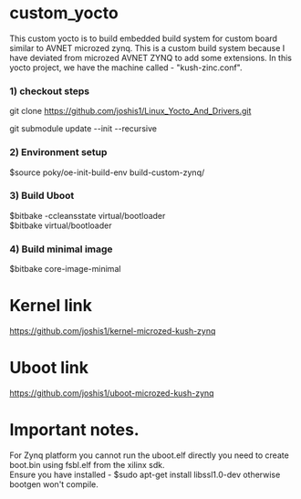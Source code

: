 # custom_yocto
This custom yocto is to build embedded build system for custom board similar to AVNET microzed zynq.
This is a custom build system because I have deviated from microzed AVNET ZYNQ to add some extensions.
In this yocto project, we have the machine called - "kush-zinc.conf".

### 1) checkout steps
git clone https://github.com/joshis1/Linux_Yocto_And_Drivers.git 

git submodule update --init --recursive  

### 2) Environment setup  
$source poky/oe-init-build-env build-custom-zynq/  

### 3) Build Uboot

$bitbake -ccleansstate  virtual/bootloader  
$bitbake virtual/bootloader  

### 4) Build minimal image
$bitbake core-image-minimal  


# Kernel link

https://github.com/joshis1/kernel-microzed-kush-zynq   


# Uboot link

https://github.com/joshis1/uboot-microzed-kush-zynq  


# Important notes.
For Zynq platform you cannot run the uboot.elf directly you need to create boot.bin using fsbl.elf from the xilinx sdk.  
Ensure you have installed - $sudo apt-get install libssl1.0-dev otherwise bootgen won't compile.  



 
